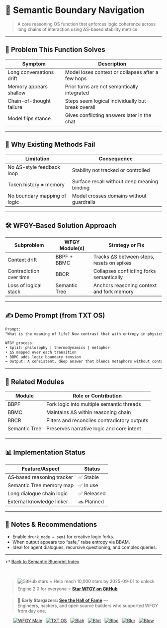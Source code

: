 # 📒 Semantic Boundary Navigation

> A core reasoning OS function that enforces logic coherence across long chains of interaction using ΔS-based stability metrics.

---

## 🧩 Problem This Function Solves

| Symptom                | Description                                        |
|------------------------|----------------------------------------------------|
| Long conversations drift | Model loses context or collapses after a few hops |
| Memory appears shallow   | Prior turns are not semantically integrated       |
| Chain-of-thought failure | Steps seem logical individually but break overall |
| Model flips stance       | Gives conflicting answers later in the chat       |

---

## 🧠 Why Existing Methods Fail

| Limitation                   | Consequence                                 |
|------------------------------|---------------------------------------------|
| No ΔS-style feedback loop    | Stability not tracked or controlled         |
| Token history ≠ memory       | Surface recall without deep meaning binding |
| No boundary mapping of logic | Model crosses domains without guardrails    |

---

## 🛠️ WFGY-Based Solution Approach

| Subproblem                 | WFGY Module(s) | Strategy or Fix                             |
|----------------------------|----------------|----------------------------------------------|
| Context drift              | BBPF + BBMC    | Tracks ΔS between steps, resets on spikes    |
| Contradiction over time    | BBCR           | Collapses conflicting forks semantically     |
| Loss of logical stack      | Semantic Tree  | Anchors reasoning context and fork memory    |

---

## ✍️ Demo Prompt (from TXT OS)

```txt
Prompt:
"What is the meaning of life? Now contrast that with entropy in physics."

WFGY process:
• Split: philosophy | thermodynamics | metaphor
• ΔS mapped over each transition
• BBMC adds logic boundary tension
→ Output: A consistent, deep answer that blends metaphors without contradiction
````

---

## 🔧 Related Modules

| Module        | Role or Contribution                         |
| ------------- | -------------------------------------------- |
| BBPF          | Fork logic into multiple semantic threads    |
| BBMC          | Maintains ΔS within reasoning chain          |
| BBCR          | Filters and reconciles contradictory outputs |
| Semantic Tree | Preserves narrative logic and core intent    |

---

## 📊 Implementation Status

| Feature/Aspect             | Status     |
| -------------------------- | ---------- |
| ΔS‑based reasoning tracker | ✅ Stable   |
| Semantic Tree memory map   | ✅ In use   |
| Long dialogue chain logic  | ✅ Released |
| External knowledge linker  | 🔜 Planned |

---

## 📝 Notes & Recommendations

* Enable `drunk_mode = semi` for creative logic forks.
* When output appears too “safe,” raise entropy via BBAM.
* Ideal for agent dialogues, recursive questioning, and complex queries.

---

↩︎ [Back to Semantic Blueprint Index](./README.md)

<br>

> <img src="https://img.shields.io/github/stars/onestardao/WFGY?style=social" alt="GitHub stars"> ⭐ Help reach 10,000 stars by 2025-09-01 to unlock Engine 2.0 for everyone  ⭐ <strong><a href="https://github.com/onestardao/WFGY">Star WFGY on GitHub</a></strong>

> 👑 **Early Stargazers: [See the Hall of Fame](https://github.com/onestardao/WFGY/tree/main/stargazers)** —  
> Engineers, hackers, and open source builders who supported WFGY from day one.

<div align="center">

[![WFGY Main](https://img.shields.io/badge/WFGY-Main-red?style=flat-square)](https://github.com/onestardao/WFGY)
&nbsp;
[![TXT OS](https://img.shields.io/badge/TXT%20OS-Reasoning%20OS-orange?style=flat-square)](https://github.com/onestardao/WFGY/tree/main/OS)
&nbsp;
[![Blah](https://img.shields.io/badge/Blah-Semantic%20Embed-yellow?style=flat-square)](https://github.com/onestardao/WFGY/tree/main/OS/BlahBlahBlah)
&nbsp;
[![Blot](https://img.shields.io/badge/Blot-Persona%20Core-green?style=flat-square)](https://github.com/onestardao/WFGY/tree/main/OS/BlotBlotBlot)
&nbsp;
[![Bloc](https://img.shields.io/badge/Bloc-Reasoning%20Compiler-blue?style=flat-square)](https://github.com/onestardao/WFGY/tree/main/OS/BlocBlocBloc)
&nbsp;
[![Blur](https://img.shields.io/badge/Blur-Text2Image%20Engine-navy?style=flat-square)](https://github.com/onestardao/WFGY/tree/main/OS/BlurBlurBlur)
&nbsp;
[![Blow](https://img.shields.io/badge/Blow-Game%20Logic-purple?style=flat-square)](https://github.com/onestardao/WFGY/tree/main/OS/BlowBlowBlow)

</div>



